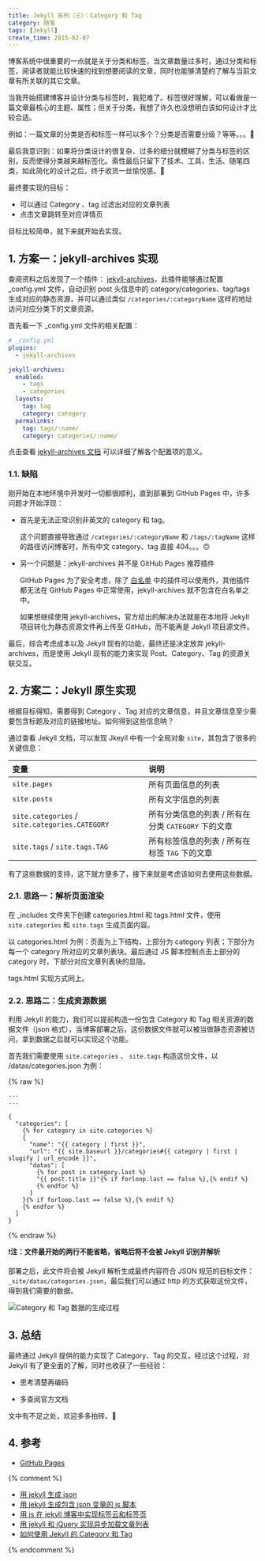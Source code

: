 ```yaml
---
title: Jekyll 系列（三）：Category 和 Tag
category: 随笔
tags: [Jekyll]
create_time: 2015-02-07
---
```


博客系统中很重要的一点就是关于分类和标签，当文章数量过多时，通过分类和标签，阅读者就能比较快速的找到想要阅读的文章，同时也能够清楚的了解与当前文章有所关联的其它文章。

当我开始搭建博客并设计分类与标签时，我犯难了。标签很好理解，可以看做是一篇文章最核心的主题、属性；但关于分类，我想了许久也没想明白该如何设计才比较合适。

例如：一篇文章的分类是否和标签一样可以多个？分类是否需要分级？等等。。。🤔

最后我意识到：如果将分类设计的很复杂、过多的细分就模糊了分类与标签的区别，反而使得分类越来越标签化。索性最后只留下了技术、工具、生活、随笔四类，如此简化的设计之后，终于收货一丝愉悦感。🎉

最终要实现的目标：

- 可以通过 Category 、tag 过滤出对应的文章列表
- 点击文章跳转至对应详情页

目标比较简单，就下来就开始去实现。

## 1. 方案一：jekyll-archives 实现

查阅资料之后发现了一个插件： [jekyll-archives](https://jekyll.github.io/jekyll-archives/)，此插件能够通过配置 \_config.yml 文件，自动识别 post 头信息中的 category/categories、tag/tags 生成对应的静态资源，并可以通过类似 `/categories/:categoryName` 这样的地址访问对应分类下的文章资源。

首先看一下 \_config.yml 文件的相关配置：

```yaml
# _config.yml
plugins:
  - jekyll-archives

jekyll-archives:
  enabled:
    - tags
    - categories
  layouts:
    tag: tag
    category: category
  permalinks:
    tag: tags/:name/
    category: categories/:name/
```

点击查看 [jekyll-archives 文档](https://jekyll.github.io/jekyll-archives/) 可以详细了解各个配置项的意义。

### 1.1. 缺陷

刚开始在本地环境中开发时一切都很顺利，直到部署到 GitHub Pages 中，许多问题才开始浮现：

- 首先是无法正常识别非英文的 category 和 tag。

  这个问题直接导致通过 `/categories/:categoryName` 和 `/tags/:tagName` 这样的路径访问博客时，所有中文 category、tag 直接 404。。。🙃

- 另一个问题是：jekyll-archives 并不是 GitHub Pages 推荐插件

  GitHub Pages 为了安全考虑，除了 [白名单](https://pages.github.com/versions/) 中的插件可以使用外，其他插件都无法在 GitHub Pages 中正常使用，jekyll-archives 就不包含在白名单之中。

  如果想继续使用 jekyll-archives，官方给出的解决办法就是在本地将 Jekyll 项目转化为静态资源文件再上传至 GitHub，而不能再是 Jekyll 项目源文件。

最后，综合考虑成本以及 Jekyll 现有的功能，最终还是决定放弃 jekyll-archives，而是使用 Jekyll 现有的能力来实现 Post、Category、Tag 的资源关联交互。

## 2. 方案二：Jekyll 原生实现

根据目标得知，需要得到 Category 、Tag 对应的文章信息，并且文章信息至少需要包含标题及对应的链接地址。如何得到这些信息呐？

通过查看 Jekyll 文档，可以发现 Jkeyll 中有一个全局对象 `site`，其包含了很多的关键信息：

| 变量                                           | 说明                                                |
| :--------------------------------------------- | :-------------------------------------------------- |
| `site.pages`                                   | 所有页面信息的列表                                  |
| `site.posts`                                   | 所有文字信息的列表                                  |
| `site.categories` / `site.categories.CATEGORY` | 所有分类信息的列表 / 所有在分类 `CATEGORY` 下的文章 |
| `site.tags` / `site.tags.TAG`                  | 所有标签信息的列表 / 所有在标签 `TAG` 下的文章      |

有了这些数据的支持，这下就方便多了，接下来就是考虑该如何去使用这些数据。

### 2.1. 思路一：解析页面渲染

在 \_includes 文件夹下创建 categories.html 和 tags.html 文件，使用 `site.categories` 和 `site.tags` 生成页面内容。

以 categories.html 为例：页面为上下结构，上部分为 category 列表；下部分为每一个 category 所对应的文章列表块。最后通过 JS 脚本控制点击上部分的 category 时，下部分对应文章列表块的显隐。

tags.html 实现方式同上。

### 2.2. 思路二：生成资源数据

利用 Jekyll 的能力，我们可以提前构造一份包含 Category 和 Tag 相关资源的数据文件（json 格式），当博客部署之后，这份数据文件就可以被当做静态资源被访问，拿到数据之后就可以实现这个功能。

首先我们需要使用 `site.categories` 、 `site.tags` 构造这份文件，以 /datas/categories.json 为例：

{% raw %}

```liquid
---
---

{
  "categories": [
    {% for category in site.categories %}
    {
      "name": "{{ category | first }}",
      "url": "{{ site.baseurl }}/categories#{{ category | first | slugify | url_encode }}",
      "datas": [
        {% for post in category.last %}
        "{{ post.title }}"{% if forloop.last == false %},{% endif %}
        {% endfor %}
      ]
    }{% if forloop.last == false %},{% endif %}
    {% endfor %}
  ]
}
```

{% endraw %}

❗**注：文件最开始的两行不能省略，省略后将不会被 Jekyll 识别并解析**

部署之后，此文件将会被 Jekyll 解析生成最终内容符合 JSON 规范的目标文件：`_site/datas/categories.json`，最后我们可以通过 http 的方式获取这份文件，得到我们需要的数据。

![Category 和 Tag 数据的生成过程](https://i.loli.net/2021/07/30/5w3sFVb6mq1rtRP.png)

## 3. 总结

最终通过 Jekyll 提供的能力实现了 Category、Tag 的交互，经过这个过程，对 Jekyll 有了更全面的了解，同时也收获了一些经验：

- 思考清楚再编码

- 多查阅官方文档

文中有不足之处，欢迎多多拍砖。🚀

## 4. 参考

- [GitHub Pages](https://pages.github.com/)

{% comment %}

- [用 jekyll 生成 json](http://yanping.me/cn/blog/2012/04/19/jekyll-with-json/)
- [用 jekyll 生成包含 json 变量的 js 脚本](http://yanping.me/cn/blog/2012/04/20/jekyll-with-js-and-json/)
- [用 js 在 jekyll 博客中实现标签云和标签页](http://yanping.me/cn/blog/2013/02/13/generate-tags-with-js-in-jekyll-blog/)
- [用 jekyll 和 jQuery 实现异步加载文章列表](http://yanping.me/cn/blog/2012/10/10/asynchronous-loading-post-list-with-jekyll-and-jQuery/)
- [如何使用 Jekyll 的 Category 和 Tag](http://www.kthinker.com/post/jekyll-category-and-tag/)

{% endcomment %}
